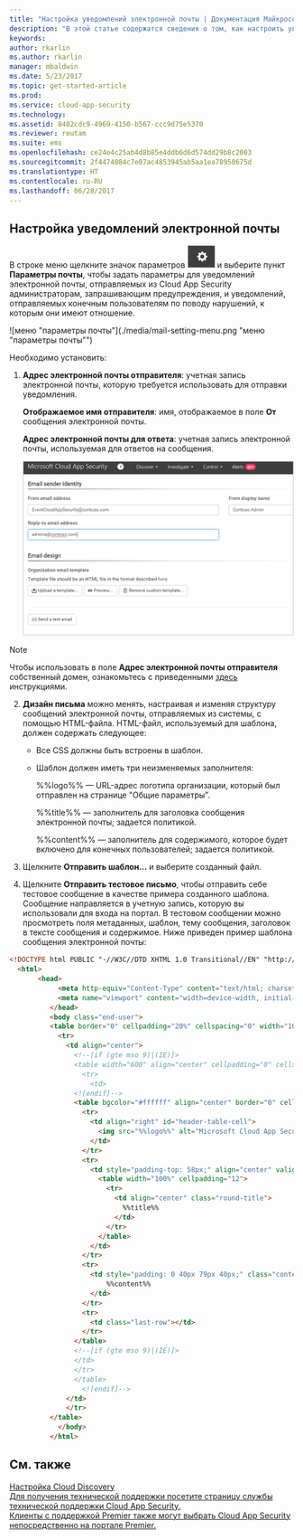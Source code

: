 ```yaml
---
title: "Настройка уведомлений электронной почты | Документация Майкрософт"
description: "В этой статье содержатся сведения о том, как настроить уведомления электронной почты, отправленные из Cloud App Security."
keywords: 
author: rkarlin
ms.author: rkarlin
manager: mbaldwin
ms.date: 5/23/2017
ms.topic: get-started-article
ms.prod: 
ms.service: cloud-app-security
ms.technology: 
ms.assetid: 8402cdc9-4969-4150-b567-ccc9d75e5370
ms.reviewer: reutam
ms.suite: ems
ms.openlocfilehash: ce24e4c25ab4d8b85e4ddb6d6d574dd29b8c2003
ms.sourcegitcommit: 2f4474084c7e07ac4853945ab5aa1ea78950675d
ms.translationtype: HT
ms.contentlocale: ru-RU
ms.lasthandoff: 06/28/2017
---
```

##  <a name="mailsettings"></a> Настройка уведомлений электронной почты  
В строке меню щелкните значок параметров ![значок параметров](./media/settings-icon.png "значок параметров") и выберите пункт **Параметры почты**, чтобы задать параметры для уведомлений электронной почты, отправляемых из Cloud App Security администраторам, запрашивающим предупреждения, и уведомлений, отправляемых конечным пользователям по поводу нарушений, к которым они имеют отношение.  
  
![меню "параметры почты"](./media/mail-setting-menu.png "меню "параметры почты"")  
  
Необходимо установить:  
  
1.  **Адрес электронной почты отправителя**: учетная запись электронной почты, которую требуется использовать для отправки уведомления.  
  
     **Отображаемое имя отправителя**: имя, отображаемое в поле **От** сообщения электронной почты.  
  
     **Адрес электронной почты для ответа**: учетная запись электронной почты, используемая для ответов на сообщения.  
  
     ![изменение параметров почты](./media/mail-settings-config.png "изменение параметров почты")  

  >[!NOTE]
  >Чтобы использовать в поле **Адрес электронной почты отправителя** собственный домен, ознакомьтесь с приведенными [здесь](https://mandrill.zendesk.com/hc/articles/205582277-How-do-I-add-DNS-records-for-my-sending-domains-) инструкциями.
  
2.  **Дизайн письма** можно менять, настраивая и изменяя структуру сообщений электронной почты, отправляемых из системы, с помощью HTML-файла. HTML-файл, используемый для шаблона, должен содержать следующее:  
  
    -   Все CSS должны быть встроены в шаблон.  
  
    -   Шаблон должен иметь три неизменяемых заполнителя:  
  
         %%logo%% — URL-адрес логотипа организации, который был отправлен на странице "Общие параметры".  
  
         %%title%% — заполнитель для заголовка сообщения электронной почты; задается политикой.  

         %%content%% — заполнитель для содержимого, которое будет включено для конечных пользователей; задается политикой.  
     
3.  Щелкните **Отправить шаблон...** и выберите созданный файл. 

4. Щелкните **Отправить тестовое письмо**, чтобы отправить себе тестовое сообщение в качестве примера созданного шаблона. Сообщение направляется в учетную запись, которую вы использовали для входа на портал. В тестовом сообщении можно просмотреть поля метаданных, шаблон, тему сообщения, заголовок в тексте сообщения и содержимое.  Ниже приведен пример шаблона сообщения электронной почты: 



```html
<!DOCTYPE html PUBLIC "-//W3C//DTD XHTML 1.0 Transitional//EN" "http://www.w3.org/TR/xhtml1/DTD/xhtml1-transitional.dtd">
  <html>  
       <head>  
            <meta http-equiv="Content-Type" content="text/html; charset=UTF-8"/>  
            <meta name="viewport" content="width=device-width, initial-scale=1.0"/>  
          </head>  
          <body class="end-user">  
          <table border="0" cellpadding="20%" cellspacing="0" width="100%" id="background-table">  
            <tr>  
              <td align="center">  
                <!--[if (gte mso 9)|(IE)]>  
                <table width="600" align="center" cellpadding="0" cellspacing="0" border="0">  
                  <tr>  
                    <td>  
                <![endif]-->  
                <table bgcolor="#ffffff" align="center" border="0" cellpadding="0" cellspacing="0" style="padding-bottom: 40px;" id="container-table">  
                  <tr>  
                    <td align="right" id="header-table-cell">  
                      <img src="%%logo%%" alt="Microsoft Cloud App Security" id="org-logo" />  
                    </td>  
                  </tr>  
                  <tr>  
                    <td style="padding-top: 58px;" align="center" valign="top">  
                      <table width="100%" cellpadding="12">  
                        <tr>  
                          <td align="center" class="round-title">  
                            %%title%%  
                          </td>  
                        </tr>  
                      </table>  
                    </td>  
                  </tr>  
                  <tr>  
                    <td style="padding: 0 40px 79px 40px;" class="content-table-cell" align="left" valign="top">  
                        %%content%%  
                    </td>  
                  </tr>  
                  <tr>  
                    <td class="last-row"></td>  
                  </tr>  
                </table>  
                <!--[if (gte mso 9)|(IE)]>  
                </td>  
                </tr>  
                </table>  
                  <![endif]-->  
              </td>  
              </tr>  
          </table>  
            </body>  
          </html>  
   ```
  

  
  

  
    
## <a name="see-also"></a>См. также  
[Настройка Cloud Discovery](set-up-cloud-discovery.md)   
[Для получения технической поддержки посетите страницу службы технической поддержки Cloud App Security.](http://support.microsoft.com/oas/default.aspx?prid=16031)   
[Клиенты с поддержкой Premier также могут выбрать Cloud App Security непосредственно на портале Premier.](https://premier.microsoft.com/)  
  
  